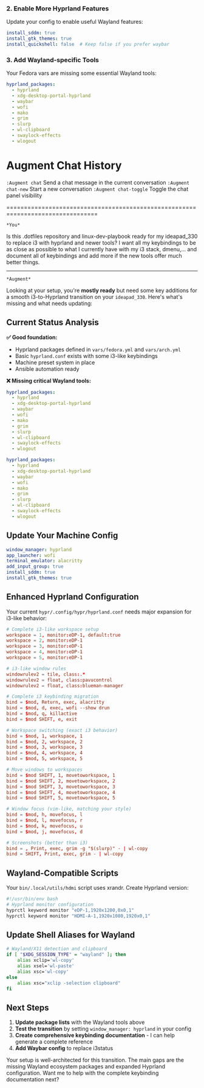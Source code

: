 ### 2. Enable More Hyprland Features
Update your config to enable useful Wayland features:

````yaml path=config.yml mode=EDIT
install_sddm: true
install_gtk_themes: true
install_quickshell: false  # Keep false if you prefer waybar
````

### 3. Add Wayland-specific Tools
Your Fedora vars are missing some essential Wayland tools:

````yaml path=vars/fedora.yml mode=EDIT
hyprland_packages:
  - hyprland
  - xdg-desktop-portal-hyprland
  - waybar
  - wofi
  - mako
  - grim
  - slurp
  - wl-clipboard
  - swaylock-effects
  - wlogout
````



# Augment Chat History

`:Augment chat`         Send a chat message in the current conversation
`:Augment chat-new`     Start a new conversation
`:Augment chat-toggle`  Toggle the chat panel visibility

================================================================================

	*You*

Is this .dotfiles repository and linux-dev-playbook ready for my ideapad_330 to replace i3 with hyprland and newer tools? I want all my keybindings to be as close as possible to what I currently have with my i3 stack, dmenu,... and document all of keybindings and add more if the new tools offer much better things.

--------------------------------------------------------------------------------

	*Augment*

Looking at your setup, you're **mostly ready** but need some key additions for a smooth i3-to-Hyprland transition on your `ideapad_330`. Here's what's missing and what needs updating:

## Current Status Analysis

**✅ Good foundation:**
- Hyprland packages defined in `vars/fedora.yml` and `vars/arch.yml`
- Basic `hyprland.conf` exists with some i3-like keybindings
- Machine preset system in place
- Ansible automation ready

**❌ Missing critical Wayland tools:**

````yaml path=vars/fedora.yml mode=EDIT
hyprland_packages:
  - hyprland
  - xdg-desktop-portal-hyprland
  - waybar
  - wofi
  - mako
  - grim
  - slurp
  - wl-clipboard
  - swaylock-effects
  - wlogout
````

````yaml path=vars/arch.yml mode=EDIT
hyprland_packages:
  - hyprland
  - xdg-desktop-portal-hyprland
  - waybar
  - wofi
  - mako
  - grim
  - slurp
  - wl-clipboard
  - swaylock-effects
  - wlogout
````

## Update Your Machine Config

````yaml path=inventory/host_vars/ideapad_330.yml mode=EDIT
window_manager: hyprland
app_launcher: wofi
terminal_emulator: alacritty
add_input_group: true
install_sddm: true
install_gtk_themes: true
````

## Enhanced Hyprland Configuration

Your current `hypr/.config/hypr/hyprland.conf` needs major expansion for i3-like behavior:

````conf path=hypr/.config/hypr/hyprland.conf mode=EDIT
# Complete i3-like workspace setup
workspace = 1, monitor:eDP-1, default:true
workspace = 2, monitor:eDP-1
workspace = 3, monitor:eDP-1
workspace = 4, monitor:eDP-1
workspace = 5, monitor:eDP-1

# i3-like window rules
windowrulev2 = tile, class:.*
windowrulev2 = float, class:pavucontrol
windowrulev2 = float, class:blueman-manager

# Complete i3 keybinding migration
bind = $mod, Return, exec, alacritty
bind = $mod, d, exec, wofi --show drun
bind = $mod, q, killactive
bind = $mod SHIFT, e, exit

# Workspace switching (exact i3 behavior)
bind = $mod, 1, workspace, 1
bind = $mod, 2, workspace, 2
bind = $mod, 3, workspace, 3
bind = $mod, 4, workspace, 4
bind = $mod, 5, workspace, 5

# Move windows to workspaces
bind = $mod SHIFT, 1, movetoworkspace, 1
bind = $mod SHIFT, 2, movetoworkspace, 2
bind = $mod SHIFT, 3, movetoworkspace, 3
bind = $mod SHIFT, 4, movetoworkspace, 4
bind = $mod SHIFT, 5, movetoworkspace, 5

# Window focus (vim-like, matching your style)
bind = $mod, h, movefocus, l
bind = $mod, l, movefocus, r
bind = $mod, k, movefocus, u
bind = $mod, j, movefocus, d

# Screenshots (better than i3)
bind = , Print, exec, grim -g "$(slurp)" - | wl-copy
bind = SHIFT, Print, exec, grim - | wl-copy
````

## Wayland-Compatible Scripts

Your `bin/.local/utils/hdmi` script uses xrandr. Create Hyprland version:

````bash path=bin/.local/utils/hdmi-hypr mode=EDIT
#!/usr/bin/env bash
# Hyprland monitor configuration
hyprctl keyword monitor "eDP-1,1920x1200,0x0,1"
hyprctl keyword monitor "HDMI-A-1,1920x1080,1920x0,1"
````

## Update Shell Aliases for Wayland

````bash path=shell/.config/personal/alias mode=EDIT
# Wayland/X11 detection and clipboard
if [ "$XDG_SESSION_TYPE" = "wayland" ]; then
    alias xclip='wl-copy'
    alias xsel='wl-paste'
    alias xsc='wl-copy'
else
    alias xsc="xclip -selection clipboard"
fi
````

## Next Steps

1. **Update package lists** with the Wayland tools above
2. **Test the transition** by setting `window_manager: hyprland` in your config
3. **Create comprehensive keybinding documentation** - I can help generate a complete reference
4. **Add Waybar config** to replace i3status

Your setup is well-architected for this transition. The main gaps are the missing Wayland ecosystem packages and expanded Hyprland configuration. Want me to help with the complete keybinding documentation next?


